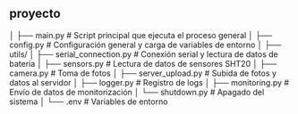## proyecto

│
├── main.py                # Script principal que ejecuta el proceso general
│
├── config.py              # Configuración general y carga de variables de entorno
│
├── utils/
│   ├── serial_connection.py # Conexión serial y lectura de datos de batería
│   ├── sensors.py           # Lectura de datos de sensores SHT20
│   ├── camera.py            # Toma de fotos
│   ├── server_upload.py     # Subida de fotos y datos al servidor
│   ├── logger.py            # Registro de logs
│   ├── monitoring.py        # Envío de datos de monitorización
│   └── shutdown.py          # Apagado del sistema
│
└── .env                     # Variables de entorno
